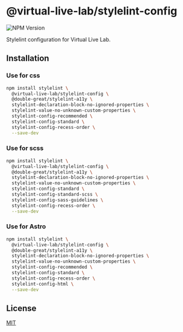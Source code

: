 
# @virtual-live-lab/stylelint-config

![NPM Version](https://img.shields.io/npm/v/%40virtual-live-lab%2Fstylelint-config)

Stylelint configuration for Virtual Live Lab.

## Installation

### Use for css

```bash
npm install stylelint \
  @virtual-live-lab/stylelint-config \
  @double-great/stylelint-a11y \
  stylelint-declaration-block-no-ignored-properties \
  stylelint-value-no-unknown-custom-properties \
  stylelint-config-recommended \
  stylelint-config-standard \
  stylelint-config-recess-order \
  --save-dev
```

### Use for scss

```bash
npm install stylelint \
  @virtual-live-lab/stylelint-config \
  @double-great/stylelint-a11y \
  stylelint-declaration-block-no-ignored-properties \
  stylelint-value-no-unknown-custom-properties \
  stylelint-config-standard \
  stylelint-config-standard-scss \
  stylelint-config-sass-guidelines \
  stylelint-config-recess-order \
  --save-dev
```

### Use for Astro

```bash
npm install stylelint \
  @virtual-live-lab/stylelint-config \
  @double-great/stylelint-a11y \
  stylelint-declaration-block-no-ignored-properties \
  stylelint-value-no-unknown-custom-properties \
  stylelint-config-recommended \
  stylelint-config-standard \
  stylelint-config-recess-order \
  stylelint-config-html \
  --save-dev
```

## License

[MIT](https://choosealicense.com/licenses/mit/)
